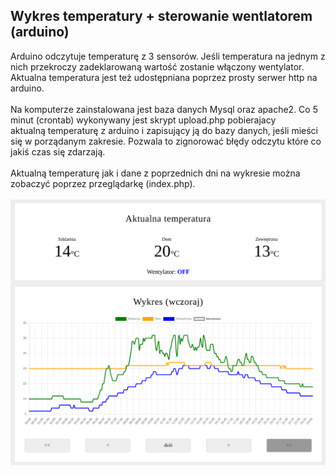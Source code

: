 ## Wykres temperatury + sterowanie wentlatorem (arduino)
Arduino odczytuje temperaturę z 3 sensorów. Jeśli temperatura na jednym z nich przekroczy zadeklarowaną wartość zostanie włączony wentylator. Aktualna temperatura jest też udostępniana poprzez prosty serwer http na arduino.<br><br>
Na komputerze zainstalowana jest baza danych Mysql oraz apache2. Co 5 minut (crontab) wykonywany jest skrypt upload.php pobierajacy aktualną temperaturę z arduino i zapisujący ją do bazy danych, jeśli mieści się w porządanym zakresie. Pozwala to zignorować błędy odczytu które co jakiś czas się zdarzają.<br><br> 
Aktualną temperaturę jak i dane z poprzednich dni na wykresie można zobaczyć poprzez przeglądarkę (index.php).<br><br>
![Wykres](https://github.com/brunomircevski/temperatura-szklarnia-wentylator/blob/main/Wykres.png) 
